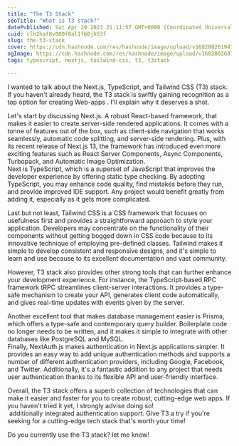 ```yaml
---
title: "The T3 Stack"
seoTitle: "What is T3 stack?"
datePublished: Sat Apr 29 2023 21:11:57 GMT+0000 (Coordinated Universal Time)
cuid: clh2haf8v000f0al1f60jh53f
slug: the-t3-stack
cover: https://cdn.hashnode.com/res/hashnode/image/upload/v1682802619473/951952ae-e1f0-4849-b273-983378a3e76f.png
ogImage: https://cdn.hashnode.com/res/hashnode/image/upload/v1682802687294/37c219a4-cfb5-4713-86e0-b9d2395133d1.png
tags: typescript, nextjs, tailwind-css, t3, t3stack

---
```


I wanted to talk about the Next.js, TypeScript, and Tailwind CSS (T3) stack. If you haven't already heard, the T3 stack is swiftly gaining recognition as a top option for creating Web-apps . I'll explain why it deserves a shot.  
  
Let's start by discussing Next.js. A robust React-based framework, that makes it easier to create server-side rendered applications. It comes with a tonne of features out of the box, such as client-side navigation that works seamlessly, automatic code splitting, and server-side rendering. Plus, with its recent release of Next.js 13, the framework has introduced even more exciting features such as React Server Components, Async Components, Turbopack, and Automatic Image Optimization.  
Next is TypeScript, which is a superset of JavaScript that improves the developer experience by offering static type checking. By adopting TypeScript, you may enhance code quality, find mistakes before they run, and provide improved IDE support. Any project would benefit greatly from adding it, especially as it gets more complicated.  
  
Last but not least, Tailwind CSS is a CSS framework that focuses on usefulness first and provides a straightforward approach to style your application. Developers may concentrate on the functionality of their components without getting bogged down in CSS code because to its innovative technique of employing pre-defined classes. Tailwind makes it simple to develop consistent and responsive designs, and it's simple to learn and use because to its excellent documentation and vast community.  
  
However, T3 stack also provides other strong tools that can further enhance your development experience. For instance, the TypeScript-based RPC framework tRPC streamlines client-server interactions. It provides a type-safe mechanism to create your API, generates client code automatically, and gives real-time updates with events given by the server.  
  
Another excellent tool that makes database management easier is Prisma, which offers a type-safe and contemporary query builder. Boilerplate code no longer needs to be written, and it makes it simple to integrate with other databases like PostgreSQL and MySQL.  
Finally, NextAuth.js makes authentication in Next.js applications simpler. It provides an easy way to add unique authentication methods and supports a number of different authentication providers, including Google, Facebook, and Twitter. Additionally, it's a fantastic addition to any project that needs user authentication thanks to its flexible API and user-friendly interface.  
  
Overall, the T3 stack offers a superb collection of technologies that can make it easier and faster for you to create robust, cutting-edge web apps. If you haven't tried it yet, I strongly advise doing so!  
 additionally integrated authentication support. Give T3 a try if you're seeking for a cutting-edge tech stack that's worth your time!  
  
Do you currently use the T3 stack? let me know!